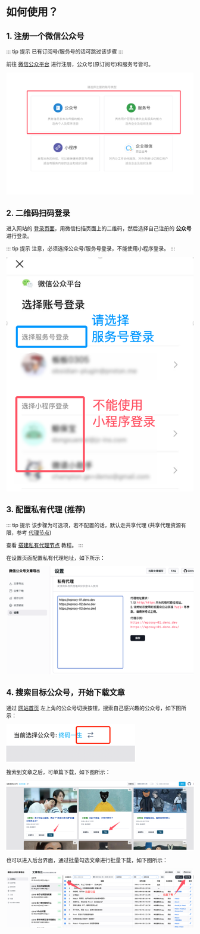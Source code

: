 # 如何使用？

## 1. 注册一个微信公众号

::: tip 提示
已有订阅号/服务号的话可跳过该步骤
:::


前往 [微信公众平台](https://mp.weixin.qq.com/cgi-bin/registermidpage?action=index&lang=zh_CN) 进行注册，公众号(原订阅号)和服务号皆可。

![微信公众号类型](../assets/wechat-account.png)

## 2. 二维码扫码登录

进入网站的 [登录页面](https://wechat-article-exporter.deno.dev/login)，用微信扫描页面上的二维码，然后选择自己注册的 **公众号** 进行登录。

::: tip 提示
注意，必须选择公众号/服务号登录，不能使用小程序登录。
:::

![使用公众号登录](../assets/wechat-login.png)

## 3. 配置私有代理 (推荐)

::: tip 提示
该步骤为可选项，若不配置的话，默认走共享代理 (共享代理资源有限，参考 [代理节点](proxy))

查看 [搭建私有代理节点](private-proxy) 教程。
:::


在设置页面配置私有代理地址，如下所示：

![配置私有代理](../assets/config-private-proxy.png)

## 4. 搜索目标公众号，开始下载文章

通过 [网站首页](https://wechat-article-exporter.deno.dev/) 左上角的公众号切换按钮，搜索自己感兴趣的公众号，如下图所示：

![切换账号](../assets/switch-account.png)

搜索到文章之后，可单篇下载，如下图所示：

![单篇下载](../assets/single-download.png)

也可以进入后台界面，通过批量勾选文章进行批量下载，如下图所示：

![批量下载](../assets/batch-download.png)
